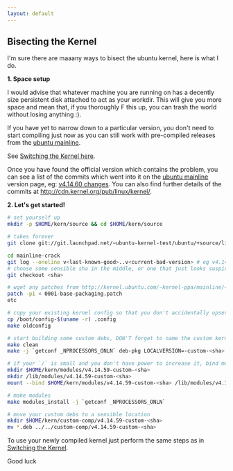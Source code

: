 ```yaml
---
layout: default
---
```


## Bisecting the Kernel

I'm sure there are maaany ways to bisect the ubuntu kernel, here is what I do.

**1. Space setup**

I would advise that whatever machine you are running on has a decently size persistent disk attached to act as your workdir.
This will give you more space and mean that, if you thoroughly F this up, you can trash the world without losing anything :).

If you have yet to narrow down to a particular version, you don't need to start compiling just now as you can still work with pre-compiled releases from the [ubuntu mainline](http://kernel.ubuntu.com/~kernel-ppa/mainline).

See [Switching the Kernel here](/gist/switch-kernel).

Once you have found the official version which contains the problem, you can see a list of the commits which went into it on the [ubuntu mainline](http://kernel.ubuntu.com/~kernel-ppa/mainline) version page, eg: [v4.14.60 changes](http://kernel.ubuntu.com/~kernel-ppa/mainline/v4.10/CHANGES). You can also find further details of the commits at http://cdn.kernel.org/pub/linux/kernel/.

**2. Let's get started!**

```sh
# set yourself up
mkdir -p $HOME/kern/source && cd $HOME/kern/source

# takes forever
git clone git://git.launchpad.net/~ubuntu-kernel-test/ubuntu/+source/linux/+git/mainline-crack

cd mainline-crack
git log --oneline v<last-known-good>..v<current-bad-version> # eg v4.14.59..v4.14.60
# choose some sensible sha in the middle, or one that just looks suspicious if you know what you are after
git checkout <sha>

# wget any patches from http://kernel.ubuntu.com/~kernel-ppa/mainline/<VERSION>/, and then...
patch -p1 < 0001-base-packaging.patch
etc

# copy your existing kernel config so that you don't accidentally upset something else and distract you from your problem
cp /boot/config-$(uname -r) .config
make oldconfig

# start building some custom debs, DON'T forget to name the custom kernel after the sha you are building from, it will be helpful
make clean
make -j `getconf _NPROCESSORS_ONLN` deb-pkg LOCALVERSION=-custom-<sha>

# if your `/` is small and you don't have power to increase it, bind mount a modules dir backed by your persistent disk over the real one so that you don't flood it
mkdir $HOME/kern/modules/v4.14.59-custom-<sha>
mkdir /lib/modules/v4.14.59-custom-<sha>
mount --bind $HOME/kern/modules/v4.14.59-custom-<sha> /lib/modules/v4.14.59-custom-<sha>

# make modules
make modules_install -j `getconf _NPROCESSORS_ONLN`

# move your custom debs to a sensible location
mkdir $HOME/kern/custom-comp/v4.14.59-custom-<sha>
mv *.deb ../../custom-comp/v4.14.59-custom-<sha>
```

To use your newly compiled kernel just perform the same steps as in [Switching the Kernel](/gists/switch-kernel).

Good luck
